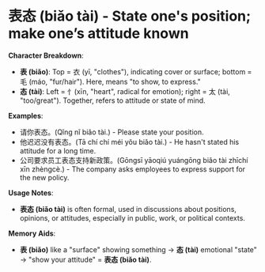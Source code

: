 # **表态 (biǎo tài) - State one's position; make one’s attitude known**

**Character Breakdown**:  
- **表 (biǎo)**: Top = 衣 (yī, "clothes"), indicating cover or surface; bottom = 毛 (máo, "fur/hair"). Here, means "to show, to express."  
- **态 (tài)**: Left = 忄(xīn, "heart", radical for emotion); right = 太 (tài, "too/great"). Together, refers to attitude or state of mind.

**Examples**:  
- 请你表态。(Qǐng nǐ biǎo tài.) - Please state your position.  
- 他迟迟没有表态。(Tā chí chí méi yǒu biǎo tài.) - He hasn't stated his attitude for a long time.  
- 公司要求员工表态支持新政策。(Gōngsī yāoqiú yuángōng biǎo tài zhīchí xīn zhèngcè.) - The company asks employees to express support for the new policy.

**Usage Notes**:  
- **表态 (biǎo tài)** is often formal, used in discussions about positions, opinions, or attitudes, especially in public, work, or political contexts.

**Memory Aids**:  
- **表 (biǎo)** like a "surface" showing something → **态 (tài)** emotional "state" → "show your attitude" = **表态 (biǎo tài)**.